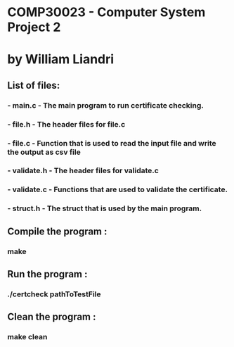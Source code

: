 # COMP30023 - Computer System Project 2
# by William Liandri

## List of files:
###  - main.c - The main program to run certificate checking.
###  - file.h - The header files for file.c
###  - file.c - Function that is used to read the input file and write the output as csv file
###  - validate.h - The header files for validate.c
###  - validate.c - Functions that are used to validate the certificate.
###  - struct.h - The struct that is used by the main program.


## Compile the program :
### make

## Run the program :
### ./certcheck pathToTestFile

## Clean the program :
### make clean

